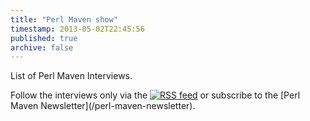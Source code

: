 ```yaml
---
title: "Perl Maven show"
timestamp: 2013-05-02T22:45:56
published: true
archive: false
---
```


List of Perl Maven Interviews.
<p>
Follow the interviews only via the <a href="/rss/tv"><img src="/img/feed-icon16x16.png" alt="RSS feed" /></a>
or subscribe to the [Perl Maven Newsletter](/perl-maven-newsletter).
</p>
